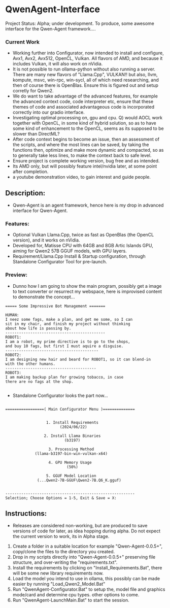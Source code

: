 # QwenAgent-Interface
Project Status: Alpha; under development. To produce, some awesome interface for the Qwen-Agent framework....

### Current Work
- Working further into Configurator, now intended to install and configure, Avx1, Avx2, Avx512, OpenCL, Vulkan. All flavors of AMD, and because it includes Vulkan, it will also work on nVidia.
- It is not possible to run ollama-python without also running a server. There are many new flavors of "Llama.Cpp", VULKAN!! but also, llvm, kompute, msvc, win-rpc, win-sycl, all of which need researching, and then of course there is OpenBlas. Ensure this is figured out and setup corretly for Qwen2.
- We do want to take advantage of the advanced features, for example the advanced context code, code interpreter etc, ensure that these themes of code and associated advantageous code is incorporated correctly into our gradio interface.
- Investigating optimal processing on, gpu and cpu. Q) would AOCL work together with OpenCL, in some kind of hybrid solution, so as to have some kind of enhancement to the OpenCL, seems as its supposed to be slower than DirectML?
- After code context begins to become an issue, then an assessment of the scripts, and where the most lines can be saved, by taking the functions then, optimize and make more dynamic and compacted, so as to generally take less lines, to make the context back to safe level. 
- Ensure project is complete working version, bug free and as intended.
- Its AMD only, but will possibly feature intel/nvidia later, at some point after completion.
- a youtube demonstration video, to gain interest and guide people.

## Description:
- Qwen-Agent is an agent framework, hence here is my drop in advanced interface for Qwen-Agent. 

### Features:
- Optional Vulkan Llama.Cpp, twice as fast as OpenBlas (the OpenCL version), and it works on nVidia.
- Developed for, Matisse CPU with 64GB and 8GB Artic Islands GPU, aiming for Qwen2 57B GGUF models, with GPU layers. 
- Requirement/Llama.Cpp Install & Startup configuration, through Standalone Configurator Tool for pre-launch.


### Preview:
- Dunno how I am going to show the main program, possibly get a image to text converter or resurrect my webspace, here is improvised content to demonstrate the concept...
```
===== Some Impressive Bot Management =======

HUMAN:
I neez some fags, make a plan, and get me some, so I can
sit in my chair, and finish my project without thinking
about how life is passing by.
--------------------------------------------
ROBOT1:
I am a robot, my prime directive is to go to the shops,
and buy 10 fags, but first I must aquire a disguise.
-----------------------------------------
ROBOT2:
I am designing new hair and beard for ROBOT1, so it can blend-in
with the other humans.
----------------------------------------
ROBOT3:
I am making backup plan for growing tobacco, in case
there are no fags at the shop.


```
- Standalone Configurator looks the part now...
```

=================( Main Configurator Menu )==============


                  1. Install Requirements
                        (2024/06/22)

                 2. Install Llama Binaries
                          (b3197)

                   3. Processing Method
             (llama-b3197-bin-win-vulkan-x64)

                   4. GPU Memory Usage
                           (50%)

                  5. GGUF Model Location
              (...Qwen2-7B-GGUF\Qwen2-7B.Q6_K.gguf)


---------------------------------------------------------
Selection; Choose Options = 1-5, Exit & Save = X:

```

## Instructions:
- Releases are considered non-working, but are produced to save versions of code for later, as idea hopping during alpha. Do not expect the current version to work, its in Alpha stage.
1. Create a folder in a suitable location for example "Qwen-Agent-0.0.5+", copy/clone the files to the directory you created.
2. Drop in my scripts directly into "Qwen-Agent-0.0.5+" preserving file structure, and over-writing the "requirements.txt".
3. Install the requirements by clicking on "Install_Requirements.Bat", there will be some new library requirements now.
4. Load the model you intend to use in ollama, this possibly can be made easier by running "Load_Qwen2_Model.Bat"
5. Run "QwenAgent-Configurator.Bat" to setup the, model file and graphics mode/card and determine cpu types. other options to come.
6. Run "QwenAgent-LaunchMain.Bat" to start the session. 


